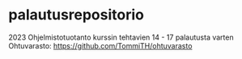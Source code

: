 # palautusrepositorio
2023 Ohjelmistotuotanto kurssin tehtavien 14 - 17 palautusta varten  
Ohtuvarasto: https://github.com/TommiTH/ohtuvarasto
